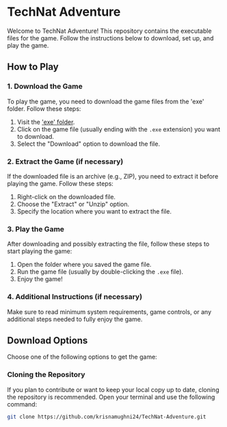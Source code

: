 # TechNat Adventure

Welcome to TechNat Adventure! This repository contains the executable files for the game. Follow the instructions below to download, set up, and play the game.

## How to Play

### 1. Download the Game

To play the game, you need to download the game files from the 'exe' folder. Follow these steps:

1. Visit the ['exe' folder](https://github.com/krisnamughni24/TechNat-Adventure/tree/exe).
2. Click on the game file (usually ending with the `.exe` extension) you want to download.
3. Select the "Download" option to download the file.

### 2. Extract the Game (if necessary)

If the downloaded file is an archive (e.g., ZIP), you need to extract it before playing the game. Follow these steps:

1. Right-click on the downloaded file.
2. Choose the "Extract" or "Unzip" option.
3. Specify the location where you want to extract the file.

### 3. Play the Game

After downloading and possibly extracting the file, follow these steps to start playing the game:

1. Open the folder where you saved the game file.
2. Run the game file (usually by double-clicking the `.exe` file).
3. Enjoy the game!

### 4. Additional Instructions (if necessary)

Make sure to read minimum system requirements, game controls, or any additional steps needed to fully enjoy the game.

## Download Options

Choose one of the following options to get the game:

### Cloning the Repository

If you plan to contribute or want to keep your local copy up to date, cloning the repository is recommended. Open your terminal and use the following command:

```bash
git clone https://github.com/krisnamughni24/TechNat-Adventure.git

